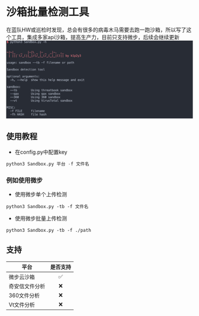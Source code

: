# 沙箱批量检测工具
在蓝队HW或巡检时发现，总会有很多的病毒木马需要去跑一跑沙箱，所以写了这个工具，集成多家api沙箱，提高生产力，目前只支持微步，后续会继续更新
![](media/16585569761908/16585572320860.jpg)

## 使用教程
* 在config.py中配置key
```python
python3 Sandbox.py 平台 -f 文件名
```
### 例如使用微步
* 使用微步单个上传检测
```
python3 Sandbox.py -tb -f 文件名
```
* 使用微步批量上传检测
```
python3 Sandbox.py -tb -f ./path
```
## 支持

| 平台 | 是否支持 |
|---|:---:|
| 微步云沙箱 | ✅ |
| 奇安信文件分析 | ❌ |
| 360文件分析 | ❌ |
| Vt文件分析 | ❌ |





